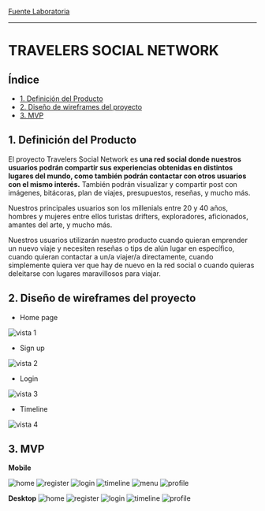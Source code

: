 [Fuente Laboratoria](https://github.com/Laboratoria/LIM014-social-network)

***
# TRAVELERS SOCIAL NETWORK

## Índice

* [1. Definición del Producto](#1-definicion-del-producto)
* [2. Diseño de wireframes del proyecto](#2-wireframe-del-proyecto)
* [3. MVP](#3-MVP)

## 1. Definición del Producto
El proyecto Travelers Social Network es **una red social donde nuestros usuarios podrán compartir sus experiencias obtenidas en distintos lugares del mundo, como también podrán contactar con otros usuarios con el mismo interés.** También podrán visualizar y compartir post con imágenes, bitácoras, plan de viajes, presupuestos, reseñas, y mucho más.

Nuestros principales usuarios son los millenials entre 20 y 40 años, hombres y mujeres entre ellos turistas drifters, exploradores, aficionados, amantes del arte, y mucho más.

Nuestros usuarios utilizarán nuestro producto cuando quieran emprender un nuevo viaje y necesiten reseñas o tips de alún lugar en específico, cuando quieran contactar a un/a viajer/a directamente, cuando simplemente quiera ver que hay de nuevo en la red social o cuando quieras deleitarse con lugares maravillosos para viajar.

## 2. Diseño de wireframes del proyecto

* Home page

![vista 1](./src/img/vista1.PNG)
* Sign up

![vista 2](./src/img/vista2.PNG)
* Login

![vista 3](./src/img/vista3.PNG)

* Timeline

![vista 4](./src/img/vista4.PNG)

## 3. MVP

**Mobile**

![home](./src/img/homeMobile.png)
![register](./src/img/registroMobile.png)
![login](./src/img/loginMobile.png)
![timeline](./src/img/TImelineM.png)
![menu](./src/img/menuH.png)
![profile](./src/img/profileMobile.png)

**Desktop**
![home](./src/img/HomeD.png)
![register](./src/img/registroD.png)
![login](./src/img/loginD.png)
![timeline](./src/img/timeline.png)
![profile](./src/img/profileD.png)

